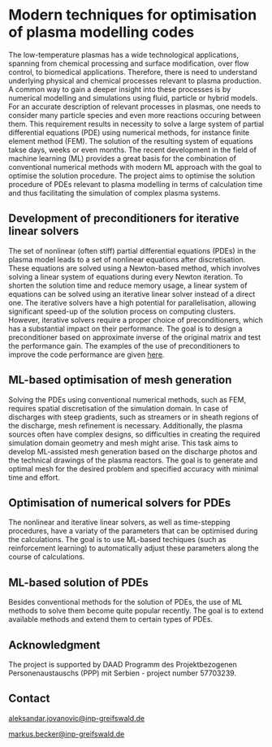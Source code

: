 # Modern techniques for optimisation of plasma modelling codes

The low-temperature plasmas has a wide technological applications, spanning from chemical
processing and surface modification, over flow control, to biomedical applications. Therefore, there is need to understand underlying physical and chemical processes relevant to plasma production. A common way to gain a deeper insight into these processes is by numerical modelling and simulations using fluid, particle or hybrid models. For an accurate description of relevant processes in plasmas, one needs to consider many particle species and even more reactions occuring between them. This requirement results in necessity to solve a large system of partial differential equations (PDE) using numerical methods, for instance finite element method (FEM). The solution of the resulting system of equations takse days, weeks or even months. The recent development in the field of machine learning (ML) provides a great basis for the combination of conventional numerical methods with modern ML approach with the goal to optimise the solution procedure. The project aims to optimise the solution procedure of PDEs relevant to plasma modelling in terms of calculation time and thus facilitating the simulation of complex plasma systems.

## Development of preconditioners for iterative linear solvers

The set of nonlinear (often stiff) partial differential equations (PDEs) in the plasma model leads to a set of nonlinear equations after discretisation. These equations are solved using a Newton-based method, which involves solving a linear system of equations during every Newton iteration. To shorten the solution time and reduce memory usage, a linear system of equations can be solved using an iterative linear solver instead of a direct one. The iterative solvers have a high potential for parallelisation, allowing significant speed-up of the solution process on computing clusters. However, iterative solvers require a proper choice of preconditioners, which has a substantial impact on their performance. The goal is to design a preconditioner based on approximate inverse of the original matrix and test the performance gain. The examples of the use of preconditioners to improve the code performance are given [here](https://github.com/INP-SDT/modern_techniques_for_optimisation_of_plasma_modelling_codes/tree/main/tailoring_preconditioners).

## ML-based optimisation of mesh generation

Solving the PDEs using conventional numerical methods, such as FEM, requires spatial discretisation of the simulation domain. In case of discharges with steep gradients, such as streamers or in sheath regions of the discharge, mesh refinement is necessary. Additionally, the plasma sources often have complex designs, so difficulties in creating the required simulation domain geometry and mesh might arise. This task aims to develop ML-assisted mesh generation based on the discharge photos and the technical drawings of the plasma reactors. The goal is to generate and optimal mesh for the desired problem and specified accuracy with minimal time and effort.

## Optimisation of numerical solvers for PDEs

The nonlinear and iterative linear solvers, as well as time-stepping procedures, have a variaty of the parameters that can be optimised during the calculations. The goal is to use ML-based techiques (such as reinforcement learning) to automatically adjust these parameters along the course of calculations.

## ML-based solution of PDEs

Besides conventional methods for the solution of PDEs, the use of ML methods to solve them become quite popular recently. The goal is to extend available methods and extend them to certain types of PDEs.

## Acknowledgment
The project is supported by DAAD Programm des Projektbezogenen Personenaustauschs (PPP) mit Serbien - project number 57703239.

## Contact

[aleksandar.jovanovic@inp-greifswald.de](mailto:aleksandar.jovanovic@inp-greifswald.de)

[markus.becker@inp-greifswald.de](mailto:markus.becker@inp-greifswald.de)

